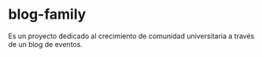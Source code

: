 # blog-family
Es un proyecto dedicado al crecimiento de comunidad universitaria a través de un blog de eventos.
